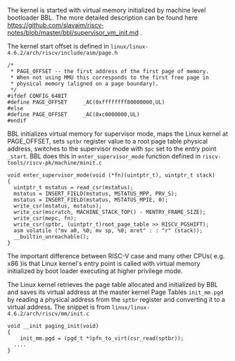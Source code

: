 
The kernel is started with virtual memory initialized by machine level bootloader BBL. The more detailed description can be found here https://github.com/slavaim/riscv-notes/blob/master/bbl/supervisor_vm_init.md .

The kernel start offset is defined in ```linux/linux-4.6.2/arch/riscv/include/asm/page.h```
```
/*
 * PAGE_OFFSET -- the first address of the first page of memory.
 * When not using MMU this corresponds to the first free page in
 * physical memory (aligned on a page boundary).
 */
#ifdef CONFIG_64BIT
#define PAGE_OFFSET		_AC(0xffffffff80000000,UL)
#else
#define PAGE_OFFSET		_AC(0xc0000000,UL)
#endif
```

BBL initializes virtual memory for supervisor mode, maps the Linux kernel at PAGE_OFFSET, sets ```sptbr``` register value to a root page table physical address, switches to the supervisor mode with ```$pc``` set to the entry point ```_start```. BBL does this in ```enter_supervisor_mode``` function defined in ```riscv-tools/riscv-pk/machine/minit.c```

```
void enter_supervisor_mode(void (*fn)(uintptr_t), uintptr_t stack)
{
  uintptr_t mstatus = read_csr(mstatus);
  mstatus = INSERT_FIELD(mstatus, MSTATUS_MPP, PRV_S);
  mstatus = INSERT_FIELD(mstatus, MSTATUS_MPIE, 0);
  write_csr(mstatus, mstatus);
  write_csr(mscratch, MACHINE_STACK_TOP() - MENTRY_FRAME_SIZE);
  write_csr(mepc, fn);
  write_csr(sptbr, (uintptr_t)root_page_table >> RISCV_PGSHIFT);
  asm volatile ("mv a0, %0; mv sp, %0; mret" : : "r" (stack));
  __builtin_unreachable();
}
```

The important difference between RISC-V case and many other CPUs( e.g. x86 )is that Linux kernel's entry point is called with virtual memory initialized by boot loader executing at higher privilege mode.

The Linux kernel retrieves the page table allocated and initialized by BBL and saves its virtual address at the master kernel Page Tables ```init_mm.pgd``` by reading a physical address from the ```sptbr``` register and converting it to a virtual address. The snippet is from ```linux/linux-4.6.2/arch/riscv/mm/init.c```
```
void __init paging_init(void)
{
	init_mm.pgd = (pgd_t *)pfn_to_virt(csr_read(sptbr));
  ....
}
```

